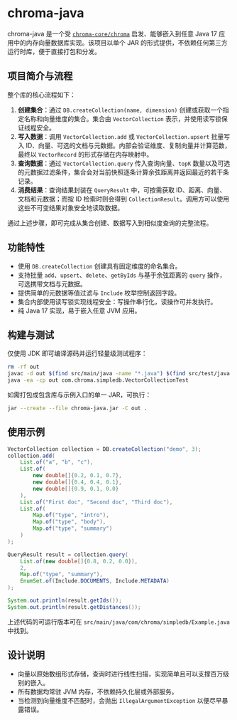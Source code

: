 # chroma-java

chroma-java 是一个受 [`chroma-core/chroma`](https://github.com/chroma-core/chroma) 启发、能够嵌入到任意 Java 17 应用中的内存向量数据库实现。该项目以单个 JAR 的形式提供，不依赖任何第三方运行时库，便于直接打包和分发。

## 项目简介与流程

整个库的核心流程如下：

1. **创建集合**：通过 `DB.createCollection(name, dimension)` 创建或获取一个指定名称和向量维度的集合。集合由 `VectorCollection` 表示，并使用读写锁保证线程安全。
2. **写入数据**：调用 `VectorCollection.add` 或 `VectorCollection.upsert` 批量写入 ID、向量、可选的文档与元数据。内部会验证维度、复制向量并计算范数，最终以 `VectorRecord` 的形式存储在内存映射中。
3. **查询数据**：通过 `VectorCollection.query` 传入查询向量、`topK` 数量以及可选的元数据过滤条件，集合会对当前快照逐条计算余弦距离并返回最近的若干条记录。
4. **消费结果**：查询结果封装在 `QueryResult` 中，可按需获取 ID、距离、向量、文档和元数据；而按 ID 检索时则会得到 `CollectionResult`。调用方可以使用这些不可变结果对象安全地读取数据。

通过上述步骤，即可完成从集合创建、数据写入到相似度查询的完整流程。

## 功能特性

- 使用 `DB.createCollection` 创建具有固定维度的命名集合。
- 支持批量 `add`、`upsert`、`delete`、`getByIds` 与基于余弦距离的 `query` 操作，可选携带文档与元数据。
- 提供简单的元数据等值过滤与 `Include` 枚举控制返回字段。
- 集合内部使用读写锁实现线程安全：写操作串行化，读操作可并发执行。
- 纯 Java 17 实现，易于嵌入任意 JVM 应用。

## 构建与测试

仅使用 JDK 即可编译源码并运行轻量级测试程序：

```bash
rm -rf out
javac -d out $(find src/main/java -name "*.java") $(find src/test/java -name "*.java")
java -ea -cp out com.chroma.simpledb.VectorCollectionTest
```

如需打包成包含库与示例入口的单一 JAR，可执行：

```bash
jar --create --file chroma-java.jar -C out .
```

## 使用示例

```java
VectorCollection collection = DB.createCollection("demo", 3);
collection.add(
    List.of("a", "b", "c"),
    List.of(
        new double[]{0.2, 0.1, 0.7},
        new double[]{0.4, 0.4, 0.1},
        new double[]{0.9, 0.1, 0.0}
    ),
    List.of("First doc", "Second doc", "Third doc"),
    List.of(
        Map.of("type", "intro"),
        Map.of("type", "body"),
        Map.of("type", "summary")
    )
);

QueryResult result = collection.query(
    List.of(new double[]{0.8, 0.2, 0.0}),
    2,
    Map.of("type", "summary"),
    EnumSet.of(Include.DOCUMENTS, Include.METADATA)
);

System.out.println(result.getIds());
System.out.println(result.getDistances());
```

上述代码的可运行版本可在 `src/main/java/com/chroma/simpledb/Example.java` 中找到。

## 设计说明

- 向量以原始数组形式存储，查询时进行线性扫描，实现简单且可以支撑百万级别的嵌入。
- 所有数据均常驻 JVM 内存，不依赖持久化层或外部服务。
- 当检测到向量维度不匹配时，会抛出 `IllegalArgumentException` 以便尽早暴露错误。
